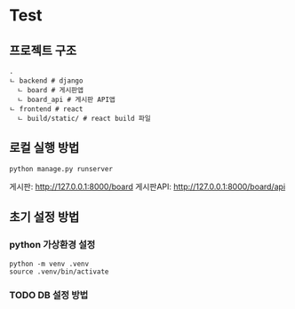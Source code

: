 # Test

## 프로젝트 구조
```
.
ㄴ backend # django
  ㄴ board # 게시판앱
  ㄴ board_api # 게시판 API앱
ㄴ frontend # react
  ㄴ build/static/ # react build 파일
```

## 로컬 실행 방법
```shell
python manage.py runserver
```

게시판: http://127.0.0.1:8000/board
게시판API: http://127.0.0.1:8000/board/api

## 초기 설정 방법

### python 가상환경 설정
```shell
python -m venv .venv
source .venv/bin/activate
```

### TODO DB 설정 방법

